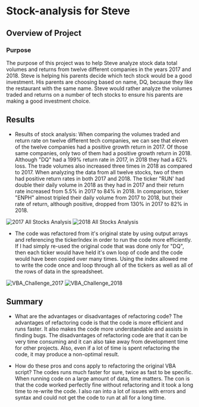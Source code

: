 # Stock-analysis for Steve

## Overview of Project

### Purpose
The purpose of this project was to help Steve analyze stock data total volumes and returns from twelve different companies in the years 2017 and 2018. Steve is helping his parents decide which tech stock would be a good investment. His parents are choosing based on name, DQ, because they like the restaurant with the same name. Steve would rather analyze the volumes traded and returns on a number of tech stocks to ensure his parents are making a good investment choice.

## Results
 - Results of stock analysis: When comparing the volumes traded and return rate on twelve different tech companies, we can see that eleven of the twelve companies had a positive growth return in 2017. Of those same companies, only two of them had a positive growth return in 2018. Although "DQ" had a 199% return rate in 2017, in 2018 they had a 62% loss. The trade volumes also increased three times in 2018 as compared to 2017. When analyzing the data from all twelve stocks, two of them had positive return rates in both 2017 and 2018. The ticker "RUN' had double their daily volume in 2018 as they had in 2017 and their return rate increased from 5.5% in 2017 to 84% in 2018. In comparison, ticker "ENPH" almost tripled their daily volume from 2017 to 2018, but their rate of return, although positive, dropped from 130% in 2017 to 82% in 2018.
 
![2017 All Stocks Analysis](https://user-images.githubusercontent.com/80215894/111890555-cfebdf00-89c0-11eb-9e4e-03a1a7270b0d.png)
![2018 All Stocks Analysis](https://user-images.githubusercontent.com/80215894/111890557-d2e6cf80-89c0-11eb-8635-ee9bf51e349f.png)

 - The code was refactored from it's original state by using output arrays and referencing the tickerIndex in order to run the code more efficiently. If I had simply re-used the original code that was done only for "DQ", then each ticker would have held it's own loop of code and the code would have been copied over many times. Using the index allowed me to write the code once and loop through all of the tickers as well as all of the rows of data in the spreadsheet.

![VBA_Challenge_2017](https://user-images.githubusercontent.com/80215894/111890574-00337d80-89c1-11eb-8185-836af0a89b37.png)
![VBA_Challenge_2018](https://user-images.githubusercontent.com/80215894/111890582-0cb7d600-89c1-11eb-8def-a8fc6aed69f7.png)

## Summary
- What are the advantages or disadvantages of refactoring code? The advantages of refactoring code is that the code is more efficient and runs faster. It also makes the code more understandable and assists in finding bugs. The disadvantages of refactoring code are that it can be very time consuming and it can also take away from development time for other projects. Also, even if a lot of time is spent refactoring the code, it may produce a non-optimal result.    

- How do these pros and cons apply to refactoring the original VBA script? The codes runs much faster for sure, twice as fast to be specific. When running code on a large amount of data, time matters. The con is that the code worked perfectly fine without refactoring and it took a long time to re-write the code. I also ran into a lot of issues with errors and syntax and could not get the code to run at all for a long time. 
